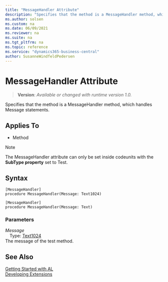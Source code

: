 ```yaml
---
title: "MessageHandler Attribute"
description: "Specifies that the method is a MessageHandler method, which handles Message statements."
ms.author: solsen
ms.custom: na
ms.date: 06/09/2021
ms.reviewer: na
ms.suite: na
ms.tgt_pltfrm: na
ms.topic: reference
ms.service: "dynamics365-business-central"
author: SusanneWindfeldPedersen
---
```

[//]: # (START>DO_NOT_EDIT)
[//]: # (IMPORTANT:Do not edit any of the content between here and the END>DO_NOT_EDIT.)
[//]: # (Any modifications should be made in the .xml files in the ModernDev repo.)

# MessageHandler Attribute
> **Version**: _Available or changed with runtime version 1.0._

Specifies that the method is a MessageHandler method, which handles Message statements.


## Applies To

- Method

> [!NOTE]
> The MessageHandler attribute can only be set inside codeunits with the **SubType property** set to Test.

## Syntax

```
[MessageHandler]
procedure MessageHandler(Message: Text1024)
```
```
[MessageHandler]
procedure MessageHandler(Message: Text)
```

### Parameters
*Message*  
&emsp;Type: [Text1024](../methods-auto/text1024/text1024-data-type.md)  
The message of the test method.


[//]: # (IMPORTANT: END>DO_NOT_EDIT)
## See Also  
[Getting Started with AL](../devenv-get-started.md)  
[Developing Extensions](../devenv-dev-overview.md)  